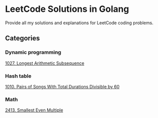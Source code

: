 # LeetCode Solutions in Golang

Provide all my solutions and explanations for LeetCode coding problems.

## Categories

### Dynamic programming

[1027. Longest Arithmetic Subsequence](https://github.com/BASARANOMO/leetcode-golang/tree/main/solutions/Medium/1027.%20Longest%20Arithmetic%20Subsequence)

### Hash table

[1010. Pairs of Songs With Total Durations Divisible by 60](https://github.com/BASARANOMO/leetcode-golang/tree/main/solutions/Medium/1010.%20Pairs%20of%20Songs%20With%20Total%20Durations%20Divisible%20by%2060)

### Math

[2413. Smallest Even Multiple](https://github.com/BASARANOMO/leetcode-golang/tree/main/solutions/Easy/2413.%20Smallest%20Even%20Multiple)